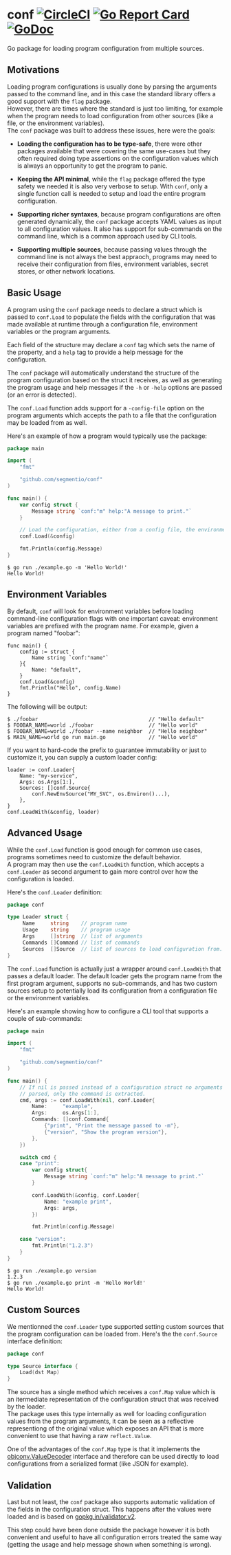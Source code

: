 # conf [![CircleCI](https://circleci.com/gh/segmentio/conf.svg?style=shield)](https://circleci.com/gh/segmentio/conf) [![Go Report Card](https://goreportcard.com/badge/github.com/segmentio/conf)](https://goreportcard.com/report/github.com/segmentio/conf) [![GoDoc](https://godoc.org/github.com/segmentio/conf?status.svg)](https://godoc.org/github.com/segmentio/conf)
Go package for loading program configuration from multiple sources.

Motivations
-----------

Loading program configurations is usually done by parsing the arguments passed
to the command line, and in this case the standard library offers a good support
with the `flag` package.  
However, there are times where the standard is just too limiting, for example
when the program needs to load configuration from other sources (like a file, or
the environment variables).  
The `conf` package was built to address these issues, here were the goals:

- **Loading the configuration has to be type-safe**, there were other packages
available that were covering the same use-cases but they often required doing
type assertions on the configuration values which is always an opportunity to
get the program to panic.

- **Keeping the API minimal**, while the `flag` package offered the type safety
we needed it is also very verbose to setup. With `conf`, only a single function
call is needed to setup and load the entire program configuration.

- **Supporting richer syntaxes**, because program configurations are often
generated dynamically, the `conf` package accepts YAML values as input to all
configuration values. It also has support for sub-commands on the command line,
which is a common approach used by CLI tools.

- **Supporting multiple sources**, because passing values through the command
line is not always the best appraoch, programs may need to receive their
configuration from files, environment variables, secret stores, or other network
locations.

Basic Usage
-----------

A program using the `conf` package needs to declare a struct which is passed to
`conf.Load` to populate the fields with the configuration that was made
available at runtime through a configuration file, environment variables or the
program arguments.

Each field of the structure may declare a `conf` tag which sets the name of the
property, and a `help` tag to provide a help message for the configuration.

The `conf` package will automatically understand the structure of the program
configuration based on the struct it receives, as well as generating the program
usage and help messages if the `-h` or `-help` options are passed (or an error
is detected).

The `conf.Load` function adds support for a `-config-file` option on the program
arguments which accepts the path to a file that the configuration may be loaded
from as well.

Here's an example of how a program would typically use the package:
```go
package main

import (
    "fmt"

    "github.com/segmentio/conf"
)

func main() {
    var config struct {
        Message string `conf:"m" help:"A message to print."`
    }

    // Load the configuration, either from a config file, the environment or the program arguments.
    conf.Load(&config)

    fmt.Println(config.Message)
}
```
```
$ go run ./example.go -m 'Hello World!'
Hello World!
```

Environment Variables
---------------------

By default, `conf` will look for environment variables before loading command-line configuration flags with one important caveat: environment variables are prefixed with the program name. For example, given a program named "foobar":

```
func main() {
	config := struct {
		Name string `conf:"name"`
	}{
		Name: "default",
	}
	conf.Load(&config)
	fmt.Println("Hello", config.Name)
}
```

The following will be output:

```
$ ./foobar                                    // "Hello default"
$ FOOBAR_NAME=world ./foobar                  // "Hello world"
$ FOOBAR_NAME=world ./foobar --name neighbor  // "Hello neighbor"
$ MAIN_NAME=world go run main.go              // "Hello world"
```

If you want to hard-code the prefix to guarantee immutability or just to customize it, you can supply a custom loader config:

```
loader := conf.Loader{
	Name: "my-service",
	Args: os.Args[1:],
	Sources: []conf.Source{
		conf.NewEnvSource("MY_SVC", os.Environ()...),
	},
}
conf.LoadWith(&config, loader)
```

Advanced Usage
--------------

While the `conf.Load` function is good enough for common use cases, programs
sometimes need to customize the default behavior.  
A program may then use the `conf.LoadWith` function, which accepts a
`conf.Loader` as second argument to gain more control over how the configuration
is loaded.

Here's the `conf.Loader` definition:
```go
package conf

type Loader struct {
     Name     string    // program name
     Usage    string    // program usage
     Args     []string  // list of arguments
     Commands []Command // list of commands
     Sources  []Source  // list of sources to load configuration from.
}
```

The `conf.Load` function is actually just a wrapper around `conf.LoadWith` that
passes a default loader. The default loader gets the program name from the first
program argument, supports no sub-commands, and has two custom sources setup to
potentially load its configuration from a configuration file or the environment
variables.

Here's an example showing how to configure a CLI tool that supports a couple of
sub-commands:
```go
package main

import (
    "fmt"

    "github.com/segmentio/conf"
)

func main() {
    // If nil is passed instead of a configuration struct no arguments are
    // parsed, only the command is extracted.
    cmd, args := conf.LoadWith(nil, conf.Loader{
        Name:     "example",
        Args:     os.Args[1:],
        Commands: []conf.Command{
            {"print", "Print the message passed to -m"},
            {"version", "Show the program version"},
        },
    })

    switch cmd {
    case "print":
        var config struct{
            Message string `conf:"m" help:"A message to print."`
        }

        conf.LoadWith(&config, conf.Loader{
            Name: "example print",
            Args: args,
        })

        fmt.Println(config.Message)

    case "version":
        fmt.Println("1.2.3")
    }
}
```
```
$ go run ./example.go version
1.2.3
$ go run ./example.go print -m 'Hello World!'
Hello World!
```

Custom Sources
--------------

We mentionned the `conf.Loader` type supported setting custom sources that the
program configuration can be loaded from. Here's the the `conf.Source` interface
definition:
```go
package conf

type Source interface {
    Load(dst Map)
}
```

The source has a single method which receives a `conf.Map` value which is an
itermediate representation of the configuration struct that was received by the
loader.  
The package uses this type internally as well for loading configuration values
from the program arguments, it can be seen as a reflective representiong of the
original value which exposes an API that is more convenient to use that having
a raw `reflect.Value`.

One of the advantages of the `conf.Map` type is that it implements the
[objconv.ValueDecoder](https://godoc.org/github.com/segmentio/objconv#ValueDecoder)
interface and therefore can be used directly to load configurations from a
serialized format (like JSON for example).

Validation
----------

Last but not least, the `conf` package also supports automatic validation of the
fields in the configuration struct. This happens after the values were loaded
and is based on [gopkg.in/validator.v2](https://godoc.org/gopkg.in/validator.v2).

This step could have been done outside the package however it is both convenient
and useful to have all configuration errors treated the same way (getting the
usage and help message shown when something is wrong).

